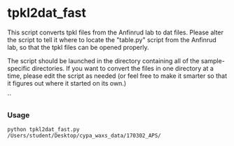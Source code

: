 # tpkl2dat_fast

This script converts tpkl files from the Anfinrud lab to dat files. Please alter the script to tell it where to locate the "table.py" script from the Anfinrud lab, so that the tpkl files can be opened properly.

The script should be launched in the directory containing all of the sample-specific directories. If you want to convert the files in one directory at a time, please edit the script as needed (or feel free to make it smarter so that it figures out where it started on its own.)

``

### Usage

```
python tpkl2dat_fast.py /Users/student/Desktop/cypa_waxs_data/170302_APS/
```